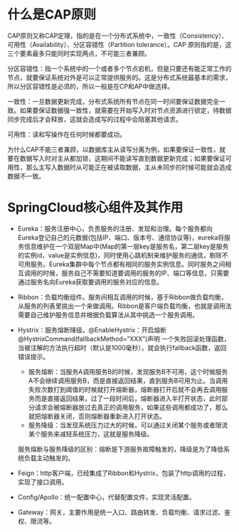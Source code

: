 # 什么是CAP原则

CAP原则又称CAP定理，指的是在一个分布式系统中，一致性（Consistency）、可用性（Availability）、分区容错性（Partition tolerance）。CAP 原则指的是，这三个要素最多只能同时实现两点，不可能三者兼顾。

分区容错性：指一个系统中的一个或者多个节点宕机，但是只要还有能正常工作的节点，就要保证系统对外是可以正常提供服务的。这是分布式系统最基本的需求，所以分区容错性是必须的，所以一般是在CP和AP中做选择。

一致性：一旦数据更新完成，分布式系统所有节点在同一时间要保证数据完全一致。如果要保证数据强一致性，就需要在开始写入时对节点资源进行锁定，待数据同步完成后才会释放，这就会造成写的过程中会阻塞其他请求。

可用性：读和写操作在任何时候都要成功。

为什么CAP不能三者兼顾，以数据库主从读写分离为例，如果要保证一致性，就要在数据写入时对主从都加锁，这期间不能读写直到数据更新完成；如果要保证可用性，那么主写入数据时从可能正在被读取数据，主从未同步的时候可能就会造成数据不一致。

# SpringCloud核心组件及其作用

- Eureka：服务注册中心，负责服务的注册、发现和治理。每个服务都向Eureka登记自己的元数据(包括IP、端口、版本号、通信协议等)，eureka将服务信息维护在一个双层Map中(Map的第一层key是服务名，第二层key是服务的实例id，value是实例信息)，同时使用心跳机制来维护服务的通信，剔除不可用服务。Eureka集群中每个节点都有相同的服务实例信息。同时服务之间相互调用的时候，服务自己不需要知道要调用的服务的IP、端口等信息，只需要通过服务名向Eureka获取要调用的服务对应的信息。

- Ribbon：负载均衡组件。服务间相互调用的时候，基于Ribbon做负载均衡，从服务的列表里挑出一个来做调用。Ribbon是客户端负载均衡，也就是调用法需要自己维护服务信息并根据负载算法从其中挑选一个服务调用。

- Hystrix：服务熔断降级。@EnableHystrix：开启熔断 @HystrixCommand(fallbackMethod=”XXX”)声明 一个失败回滚处理函数，当被注解的方法执行超时（默认是1000毫秒），就会执行fallback函数，返回错误提示。

  - 服务熔断：当服务A调用服务B的时候，发现服务B不可用，这个时候服务A不会继续调用服务B，而是直接返回结果，直到服务B可用为止。当调用失败次数打到阈值的时候就打开熔断器，熔断器打开后就不会再去调用服务而是直接返回结果，过了一段时间后，熔断器进入半打开状态，此时部分请求会被熔断器放过去真正的调用服务，如果这些调用都成功了，那么就把熔断器关闭，否则熔断器重新进入打开状态。
  - 服务降级：当发现系统压力过大的时候，可以通过关闭某个服务或者限流某个服务来减轻系统压力，这就是服务降级。

  服务熔断与服务降级的区别：熔断是下游服务故障触发的，降级是为了降低系统负载主动触发的。

- Feign：http客户端，已经集成了Ribbon和Hystrix，包装了http调用的过程，实现了接口调用。

- Config/Apollo：统一配置中心，代替配置文件，实现灵活配置。

- Gateway：网关，主要作用是统一入口、路由转发、负载均衡、请求过滤、鉴权、限流等。

